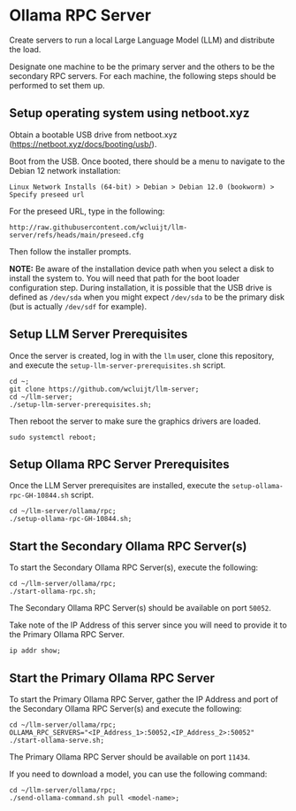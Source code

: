 Ollama RPC Server
=================

Create servers to run a local Large Language Model (LLM) and distribute
the load.

Designate one machine to be the primary server and the others to be the
secondary RPC servers.  For each machine, the following steps should be
performed to set them up.

Setup operating system using netboot.xyz
----------------------------------------

Obtain a bootable USB drive from netboot.xyz (https://netboot.xyz/docs/booting/usb/).

Boot from the USB.  Once booted, there should be a menu to navigate to
the Debian 12 network installation:
```
Linux Network Installs (64-bit) > Debian > Debian 12.0 (bookworm) > Specify preseed url
```

For the preseed URL, type in the following:
```
http://raw.githubusercontent.com/wcluijt/llm-server/refs/heads/main/preseed.cfg
```

Then follow the installer prompts.

**NOTE:** Be aware of the installation device path when you select a
disk to install the system to.  You will need that path for the boot
loader configuration step.  During installation, it is possible that
the USB drive is defined as `/dev/sda` when you might expect `/dev/sda`
to be the primary disk (but is actually `/dev/sdf` for example).

Setup LLM Server Prerequisites
------------------------------

Once the server is created, log in with the `llm` user, clone this
repository, and execute the `setup-llm-server-prerequisites.sh` script.
```
cd ~;
git clone https://github.com/wcluijt/llm-server;
cd ~/llm-server;
./setup-llm-server-prerequisites.sh;
```

Then reboot the server to make sure the graphics drivers are loaded.
```
sudo systemctl reboot;
```

Setup Ollama RPC Server Prerequisites
-------------------------------------

Once the LLM Server prerequisites are installed, execute the
`setup-ollama-rpc-GH-10844.sh` script.
```
cd ~/llm-server/ollama/rpc;
./setup-ollama-rpc-GH-10844.sh;
```

Start the Secondary Ollama RPC Server(s)
----------------------------------------

To start the Secondary Ollama RPC Server(s), execute the following:
```
cd ~/llm-server/ollama/rpc;
./start-ollama-rpc.sh;
```

The Secondary Ollama RPC Server(s) should be available on port `50052`.

Take note of the IP Address of this server since you will need to
provide it to the Primary Ollama RPC Server.
```
ip addr show;
```

Start the Primary Ollama RPC Server
-----------------------------------

To start the Primary Ollama RPC Server, gather the IP Address and port
of the Secondary Ollama RPC Server(s) and execute the following:
```
cd ~/llm-server/ollama/rpc;
OLLAMA_RPC_SERVERS="<IP_Address_1>:50052,<IP_Address_2>:50052" ./start-ollama-serve.sh;
```

The Primary Ollama RPC Server should be available on port `11434`.

If you need to download a model, you can use the following command:
```
cd ~/llm-server/ollama/rpc;
./send-ollama-command.sh pull <model-name>;
```
